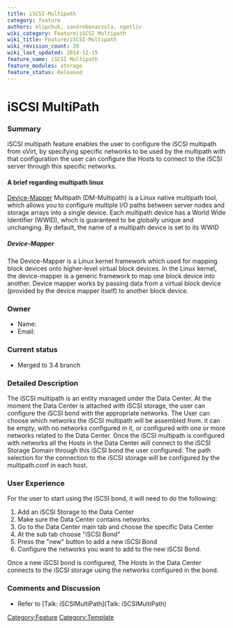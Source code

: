 ```yaml
---
title: iSCSI-Multipath
category: feature
authors: mlipchuk, sandrobonazzola, sgotliv
wiki_category: Feature|iSCSI Multipath
wiki_title: Feature/iSCSI-Multipath
wiki_revision_count: 28
wiki_last_updated: 2014-12-15
feature_name: iSCSI Multipath
feature_modules: storage
feature_status: Released
---
```


# iSCSI MultiPath

### Summary

iSCSI multipath feature enables the user to configure the iSCSI multipath from oVirt, by specifying specific networks to be used by the multipath with that configuration the user can configure the Hosts to connect to the iSCSI server through this specific networks.

#### A brief regarding multipath linux

[Device-Mapper](Feature/iSCSI-Multipath#Device-Mapper) Multipath (DM-Multipath) is a Linux native multipath tool, which allows you to configure multiple I/O paths between server nodes and storage arrays into a single device.
Each multipath device has a World Wide Identifier (WWID), which is guaranteed to be globally unique and unchanging. By default, the name of a multipath device is set to its WWID

##### Device-Mapper

The Device-Mapper is a Linux kernel framework which used for mapping block devices onto higher-level virtual block devices. In the Linux kernel, the device-mapper is a generic framework to map one block device into another. Device mapper works by passing data from a virtual block device (provided by the device mapper itself) to another block device.

### Owner

*   Name:
*   Email:

### Current status

*   Merged to 3.4 branch

### Detailed Description

The iSCSI multipath is an entity managed under the Data Center.
At the moment the Data Center is attached with iSCSI storage, the user can configure the iSCSI bond with the appropriate networks.
The User can choose which networks the iSCSI multipath will be assembled from.
it can be empty, with no networks configured in it, or configured with one or more networks related to the Data Center.
Once the iSCSI multipath is configured with networks all the Hosts in the Data Center will connect to the iSCSI Storage Domain through this iSCSI bond the user configured.
The path selection for the connection to the iSCSI storage will be configured by the multipath.conf in each host.

### User Experience

For the user to start using the iSCSI bond, it will need to do the following:

1.  Add an iSCSI Storage to the Data Center
2.  Make sure the Data Center contains networks.
3.  Go to the Data Center main tab and choose the specific Data Center
4.  At the sub tab choose "iSCSI Bond"
5.  Press the "new" button to add a new iSCSI Bond
6.  Configure the networks you want to add to the new iSCSI Bond.

Once a new iSCSI bond is configured, The Hosts in the Data Center connects to the iSCSI storage using the networks configured in the bond.

### Comments and Discussion

*   Refer to [Talk: iSCSIMultiPath](Talk: iSCSIMultiPath)

<Category:Feature> <Category:Template>
